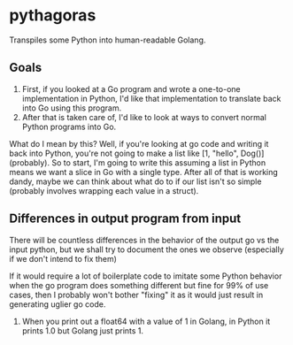 # pythagoras

Transpiles some Python into human-readable Golang.

## Goals

1. First, if you looked at a Go program and wrote a one-to-one implementation in Python, 
   I'd like that implementation to translate back into Go using this program.
2. After that is taken care of, I'd like to look at ways to convert normal Python programs into Go.

What do I mean by this? Well, if you're looking at go code and writing it back into Python, you're not
going to make a list like [1, "hello", Dog()] (probably). So to start, I'm going to write this assuming
a list in Python means we want a slice in Go with a single type. After all of that is working dandy,
maybe we can think about what do to if our list isn't so simple (probably involves wrapping each value in 
a struct).

## Differences in output program from input

There will be countless differences in the behavior of the output go vs the input python, but
we shall try to document the ones we observe (especially if we don't intend to fix them)

If it would require a lot of boilerplate code to imitate some Python behavior when the go program does
something different but fine for 99% of use cases, then I probably won't bother "fixing" it as it would
just result in generating uglier go code.

1. When you print out a float64 with a value of 1 in Golang, in Python it prints 1.0 but Golang just prints 1.
